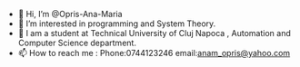 - 👋 Hi, I’m @Opris-Ana-Maria
- 👀 I’m interested in programming and System Theory.
- 🌱 I am a student at Technical University of Cluj Napoca , Automation and Computer Science department.
- 📫 How to reach me :
             Phone:0744123246
             email:anam_opris@yahoo.com
